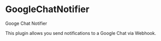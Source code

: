 # GoogleChatNotifier
Googe Chat Notifier

This plugin allows you send notifications to a Google Chat via Webhook.

